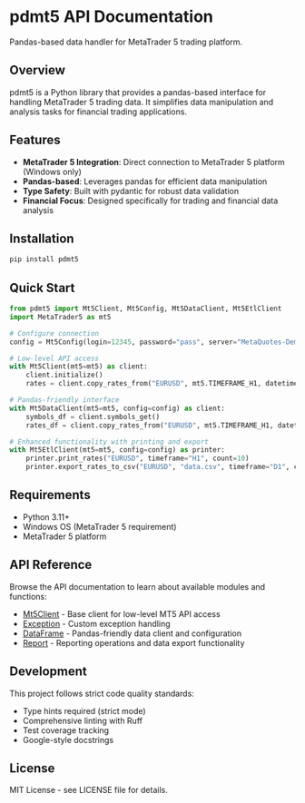 # pdmt5 API Documentation

Pandas-based data handler for MetaTrader 5 trading platform.

## Overview

pdmt5 is a Python library that provides a pandas-based interface for handling MetaTrader 5 trading data. It simplifies data manipulation and analysis tasks for financial trading applications.

## Features

- **MetaTrader 5 Integration**: Direct connection to MetaTrader 5 platform (Windows only)
- **Pandas-based**: Leverages pandas for efficient data manipulation
- **Type Safety**: Built with pydantic for robust data validation
- **Financial Focus**: Designed specifically for trading and financial data analysis

## Installation

```bash
pip install pdmt5
```

## Quick Start

```python
from pdmt5 import Mt5Client, Mt5Config, Mt5DataClient, Mt5EtlClient
import MetaTrader5 as mt5

# Configure connection
config = Mt5Config(login=12345, password="pass", server="MetaQuotes-Demo")

# Low-level API access
with Mt5Client(mt5=mt5) as client:
    client.initialize()
    rates = client.copy_rates_from("EURUSD", mt5.TIMEFRAME_H1, datetime.now(), 100)

# Pandas-friendly interface
with Mt5DataClient(mt5=mt5, config=config) as client:
    symbols_df = client.symbols_get()
    rates_df = client.copy_rates_from("EURUSD", mt5.TIMEFRAME_H1, datetime.now(), 100)

# Enhanced functionality with printing and export
with Mt5EtlClient(mt5=mt5, config=config) as printer:
    printer.print_rates("EURUSD", timeframe="H1", count=10)
    printer.export_rates_to_csv("EURUSD", "data.csv", timeframe="D1", count=100)
```

## Requirements

- Python 3.11+
- Windows OS (MetaTrader 5 requirement)
- MetaTrader 5 platform

## API Reference

Browse the API documentation to learn about available modules and functions:

- [Mt5Client](api/mt5.md) - Base client for low-level MT5 API access
- [Exception](api/exception.md) - Custom exception handling
- [DataFrame](api/dataframe.md) - Pandas-friendly data client and configuration
- [Report](api/report.md) - Reporting operations and data export functionality

## Development

This project follows strict code quality standards:

- Type hints required (strict mode)
- Comprehensive linting with Ruff
- Test coverage tracking
- Google-style docstrings

## License

MIT License - see LICENSE file for details.